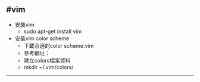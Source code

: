 #vim
-------------
* 安裝vim
  * sudo apt-get install vim
* 安裝vim color scheme
  * 下載合適的color scheme.vim
   * 參考網址：
  * 建立colors檔案資料
   * mkdir ~/.vim/colors/
		
***
